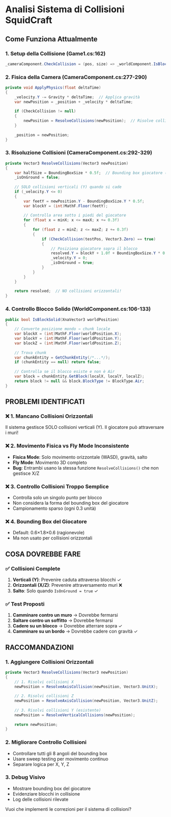 # Analisi Sistema di Collisioni SquidCraft

## Come Funziona Attualmente

### 1. Setup della Collisione (Game1.cs:162)
```csharp
_cameraComponent.CheckCollision = (pos, size) => _worldComponent.IsBlockSolid(pos);
```

### 2. Fisica della Camera (CameraComponent.cs:277-290)
```csharp
private void ApplyPhysics(float deltaTime)
{
    _velocity.Y -= Gravity * deltaTime;  // Applica gravità
    var newPosition = _position + _velocity * deltaTime;
    
    if (CheckCollision != null)
    {
        newPosition = ResolveCollisions(newPosition);  // Risolve collisioni
    }
    
    _position = newPosition;
}
```

### 3. Risoluzione Collisioni (CameraComponent.cs:292-329)
```csharp
private Vector3 ResolveCollisions(Vector3 newPosition)
{
    var halfSize = BoundingBoxSize * 0.5f;  // Bounding box giocatore (0.6×1.8×0.6)
    _isOnGround = false;
    
    // SOLO collisioni verticali (Y) quando si cade
    if (_velocity.Y <= 0)
    {
        var feetY = newPosition.Y - BoundingBoxSize.Y * 0.5f;
        var blockY = (int)MathF.Floor(feetY);
        
        // Controlla area sotto i piedi del giocatore
        for (float x = minX; x <= maxX; x += 0.3f)
        {
            for (float z = minZ; z <= maxZ; z += 0.3f)
            {
                if (CheckCollision(testPos, Vector3.Zero) == true)
                {
                    // Posiziona giocatore sopra il blocco
                    resolved.Y = blockY + 1.0f + BoundingBoxSize.Y * 0.5f;
                    _velocity.Y = 0;
                    _isOnGround = true;
                }
            }
        }
    }
    
    return resolved;  // NO collisioni orizzontali!
}
```

### 4. Controllo Blocco Solido (WorldComponent.cs:106-133)
```csharp
public bool IsBlockSolid(XnaVector3 worldPosition)
{
    // Converte posizione mondo → chunk locale
    var blockX = (int)MathF.Floor(worldPosition.X);
    var blockY = (int)MathF.Floor(worldPosition.Y);
    var blockZ = (int)MathF.Floor(worldPosition.Z);
    
    // Trova chunk
    var chunkEntity = GetChunkEntity(/*...*/);
    if (chunkEntity == null) return false;
    
    // Controlla se il blocco esiste e non è Air
    var block = chunkEntity.GetBlock(localX, localY, localZ);
    return block != null && block.BlockType != BlockType.Air;
}
```

## PROBLEMI IDENTIFICATI

### ❌ 1. Mancano Collisioni Orizzontali
Il sistema gestisce SOLO collisioni verticali (Y). Il giocatore può attraversare i muri!

### ❌ 2. Movimento Fisica vs Fly Mode Inconsistente
- **Fisica Mode**: Solo movimento orizzontale (WASD), gravità, salto
- **Fly Mode**: Movimento 3D completo
- **Bug**: Entrambi usano la stessa funzione `ResolveCollisions()` che non gestisce X/Z

### ❌ 3. Controllo Collisioni Troppo Semplice
- Controlla solo un singolo punto per blocco
- Non considera la forma del bounding box del giocatore
- Campionamento sparso (ogni 0.3 unità)

### ❌ 4. Bounding Box del Giocatore
- Default: 0.6×1.8×0.6 (ragionevole)
- Ma non usato per collisioni orizzontali

## COSA DOVREBBE FARE

### ✅ Collisioni Complete
1. **Verticali (Y)**: Prevenire caduta attraverso blocchi ✓
2. **Orizzontali (X/Z)**: Prevenire attraversamento muri ❌
3. **Salto**: Solo quando `IsOnGround = true` ✓

### ✅ Test Proposti
1. **Camminare contro un muro** → Dovrebbe fermarsi
2. **Saltare contro un soffitto** → Dovrebbe fermarsi
3. **Cadere su un blocco** → Dovrebbe atterrare sopra ✓
4. **Camminare su un bordo** → Dovrebbe cadere con gravità ✓

## RACCOMANDAZIONI

### 1. Aggiungere Collisioni Orizzontali
```csharp
private Vector3 ResolveCollisions(Vector3 newPosition)
{
    // 1. Risolvi collisioni X
    newPosition = ResolveAxisCollision(newPosition, Vector3.UnitX);
    
    // 2. Risolvi collisioni Z  
    newPosition = ResolveAxisCollision(newPosition, Vector3.UnitZ);
    
    // 3. Risolvi collisioni Y (esistente)
    newPosition = ResolveVerticalCollisions(newPosition);
    
    return newPosition;
}
```

### 2. Migliorare Controllo Collisioni
- Controllare tutti gli 8 angoli del bounding box
- Usare sweep testing per movimento continuo
- Separare logica per X, Y, Z

### 3. Debug Visivo
- Mostrare bounding box del giocatore
- Evidenziare blocchi in collisione
- Log delle collisioni rilevate

Vuoi che implementi le correzioni per il sistema di collisioni?